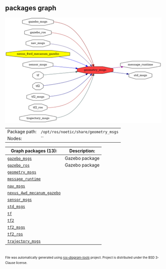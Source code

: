<!--
File was automatically generated using 'ros-diagram-tools' project.
Project is distributed under the BSD 3-Clause license.
-->

## packages graph

[![geometry_msgs](geometry_msgs.png "geometry_msgs")](geometry_msgs.png)

|     |     |
| --- | --- |
| Package path: | `/opt/ros/noetic/share/geometry_msgs` |
| Nodes: | `` |


| Graph packages (13): | Description: |
| -------------------- | ------------ |
| [`gazebo_msgs`](gazebo_msgs.md) | Gazebo package |
| [`gazebo_ros`](gazebo_ros.md) | Gazebo package |
| [`geometry_msgs`](geometry_msgs.md) |  |
| [`message_runtime`](message_runtime.md) |  |
| [`nav_msgs`](nav_msgs.md) |  |
| [`nexus_4wd_mecanum_gazebo`](nexus_4wd_mecanum_gazebo.md) |  |
| [`sensor_msgs`](sensor_msgs.md) |  |
| [`std_msgs`](std_msgs.md) |  |
| [`tf`](tf.md) |  |
| [`tf2`](tf2.md) |  |
| [`tf2_msgs`](tf2_msgs.md) |  |
| [`tf2_ros`](tf2_ros.md) |  |
| [`trajectory_msgs`](trajectory_msgs.md) |  |


</br>
<font size="1">
File was automatically generated using <a href="https://github.com/anetczuk/ros-diagram-tools"><i>ros-diagram-tools</i></a> project.
Project is distributed under the BSD 3-Clause license.
</font>
